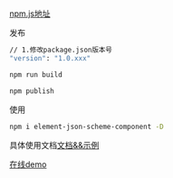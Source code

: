 ## 
[npm.js地址](https://www.npmjs.com/package/element-json-scheme-component)

发布
```bash
// 1.修改package.json版本号
"version": "1.0.xxx"

npm run build

npm publish
```


使用
```bash
npm i element-json-scheme-component -D
```

具体使用文档[文档&&示例](https://github.com/xiaofengz/element-json-scheme-component)

[在线demo](https://xiaofengz.github.io/element-json-scheme-component/#/compelete-demo)